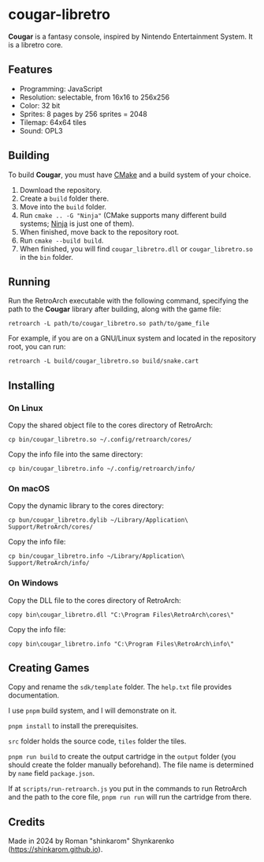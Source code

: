 # cougar-libretro

**Cougar** is a fantasy console, inspired by Nintendo Entertainment System. It is a libretro core.

## Features

* Programming: JavaScript
* Resolution: selectable, from 16x16 to 256x256
* Color: 32 bit
* Sprites: 8 pages by 256 sprites = 2048
* Tilemap: 64x64 tiles
* Sound: OPL3

## Building

To build **Cougar**, you must have [CMake](https://cmake.org) and a build system of your choice.

1. Download the repository.
2. Create a `build` folder there.
3. Move into the `build` folder.
4. Run `cmake .. -G "Ninja"` (CMake supports many different build systems; [Ninja](https://ninja-build.org) is just one of them).
5. When finished, move back to the repository root.
6. Run `cmake --build build`.
7. When finished, you will find `cougar_libretro.dll` or `cougar_libretro.so` in the `bin` folder.

## Running

Run the RetroArch executable with the following command, specifying the path to the **Cougar** library after building, along with the game file:

```
retroarch -L path/to/cougar_libretro.so path/to/game_file
```

For example, if you are on a GNU/Linux system and located in the repository root, you can run:

```
retroarch -L build/cougar_libretro.so build/snake.cart
```

## Installing

### On Linux

Copy the shared object file to the cores directory of RetroArch:

```
cp bin/cougar_libretro.so ~/.config/retroarch/cores/
```

Copy the info file into the same directory:

```
cp bin/cougar_libretro.info ~/.config/retroarch/info/
```

### On macOS

Copy the dynamic library to the cores directory:

```
cp bun/cougar_libretro.dylib ~/Library/Application\ Support/RetroArch/cores/
```

Copy the info file:

```
cp bin/cougar_libretro.info ~/Library/Application\ Support/RetroArch/info/
```

### On Windows

Copy the DLL file to the cores directory of RetroArch:

```
copy bin\cougar_libretro.dll "C:\Program Files\RetroArch\cores\"
```

Copy the info file:

```
copy bin\cougar_libretro.info "C:\Program Files\RetroArch\info\"
```

## Creating Games

Copy and rename the `sdk/template` folder. The `help.txt` file provides documentation.

I use `pnpm` build system, and I will demonstrate on it.

`pnpm install` to install the prerequisites.

`src` folder holds the source code, `tiles` folder the tiles.

`pnpm run build` to create the output cartridge in the `output` folder (you should create the folder manually beforehand). The file name is determined by `name` field  `package.json`.

If at `scripts/run-retroarch.js` you put in the commands to run RetroArch and the path to the core file, `pnpm run run` will run the cartridge from there.

## Credits

Made in 2024 by Roman "shinkarom" Shynkarenko (https://shinkarom.github.io).